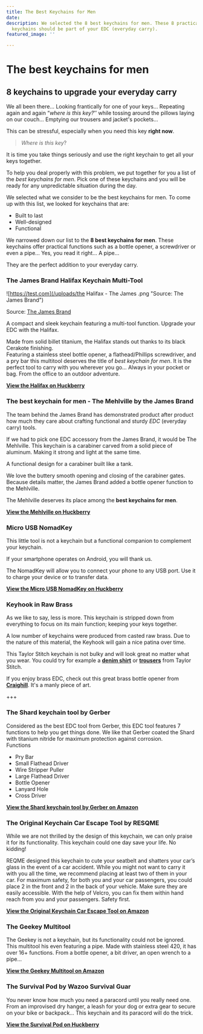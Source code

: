 ```yaml
---
title: The Best Keychains for Men
date: 
description: We selected the 8 best keychains for men. These 8 practical and robust
  keychains should be part of your EDC (everyday carry).
featured_image: ''

---
```

# The best keychains for men

## 8 keychains to upgrade your everyday carry

We all been there… Looking frantically for one of your keys… Repeating again and again “_where is this key?_’’ while tossing around the pillows laying on our couch... Emptying our trousers and jacket's pockets...

This can be stressful, especially when you need this key **right now**.

> _Where is this key_?

It is time you take things seriously and use the right keychain to get all your keys together.

To help you deal properly with this problem, we put together for you a list of the _best keychains for men_. Pick one of these keychains and you will be ready for any unpredictable situation during the day.

We selected what we consider to be the best keychains for men. To come up with this list, we looked for keychains that are:

* Built to last
* Well-designed
* Functional

We narrowed down our list to the **8 best keychains for men**. These keychains offer practical functions such as a bottle opener, a screwdriver or even a pipe... Yes, you read it right... A pipe…

They are the perfect addition to your everyday carry.

### The James Brand Halifax Keychain Multi-Tool

![https://test.com](/uploads/the Halifax - The James .png "Source: The James Brand")

Source: [The James Brand](https://shop.thejamesbrand.com/products/the-halifax?variant=12247075717221)

A compact and sleek keychain featuring a multi-tool function. Upgrade your EDC with the Halifax.

Made from solid billet titanium, the Halifax stands out thanks to its black Cerakote finishing.  
Featuring a stainless steel bottle opener, a flathead/Phillips screwdriver, and a pry bar this multitool deserves the title of _best keychain for men_. It is the perfect tool to carry with you wherever you go… Always in your pocket or bag. From the office to an outdoor adventure.

[**View the Halifax on Huckberry**](https://www.idevaffiliate.com/31555/idevaffiliate.php?id=1309&url=38194 "the Halifax ")

### The best keychain for men - The Mehlville by the James Brand

The team behind the James Brand has demonstrated product after product how much they care about crafting functional and sturdy _EDC_ (everyday carry) tools.

If we had to pick one EDC accessory from the James Brand, it would be The Mehlville. This keychain is a carabiner carved from a solid piece of aluminum. Making it strong and light at the same time.

A functional design for a carabiner built like a tank.

We love the buttery smooth opening and closing of the carabiner gates. Because details matter, the James Brand added a bottle opener function to the Mehlville.

The Mehlville deserves its place among the **best keychains for men**.

[**View the Mehlville on Huckberry**](https://www.idevaffiliate.com/31555/idevaffiliate.php?id=1309&url=38190 "The Mehlville")

### Micro USB NomadKey

This little tool is not a keychain but a functional companion to complement your keychain.

If your smartphone operates on Android, you will thank us.

The NomadKey will allow you to connect your phone to any USB port. Use it to charge your device or to transfer data.

[**View the Micro USB NomadKey on Huckberry**]()

### Keyhook in Raw Brass

As we like to say, less is more. This keychain is stripped down from everything to focus on its main function; keeping your keys together.

A low number of keychains were produced from casted raw brass. Due to the nature of this material, the Keyhook will gain a nice patina over time.

This Taylor Stitch keychain is not bulky and will look great no matter what you wear. You could try for example a [**denim shirt**](https://www.idevaffiliate.com/31555/idevaffiliate.php?id=1309&url=38195) or [**trousers**](https://www.idevaffiliate.com/31555/idevaffiliate.php?id=1309&url=38193) from Taylor Stitch.

If you enjoy brass EDC, check out this great brass bottle opener from [**Craighill**](https://www.idevaffiliate.com/31555/idevaffiliate.php?id=1309&url=38196). It's a manly piece of art. 

\+++

### The Shard keychain tool by Gerber

Considered as the best EDC tool from Gerber, this EDC tool features 7 functions to help you get things done. We like that Gerber coated the Shard with titanium nitride for maximum protection against corrosion.  
Functions

* Pry Bar
* Small Flathead Driver
* Wire Stripper Puller
* Large Flathead Driver
* Bottle Opener
* Lanyard Hole
* Cross Driver

[**View the Shard keychain tool by Gerber on Amazon**](https://amzn.to/38XLhxt)

### The Original Keychain Car Escape Tool by RESQME

While we are not thrilled by the design of this keychain, we can only praise it for its functionality. This keychain could one day save your life. No kidding!

REQME designed this keychain to cute your seatbelt and shatters your car’s glass in the event of a car accident. While you might not want to carry it with you all the time, we recommend placing at least two of them in your car. For maximum safety, for both you and your car passengers, you could place 2 in the front and 2 in the back of your vehicle. Make sure they are easily accessible. With the help of Velcro, you can fix them within hand reach from you and your passengers. Safety first.

[**View the Original Keychain Car Escape Tool on Amazon**](https://amzn.to/392akQk "The Original Keychain Car Escape Tool")

### 

### The Geekey Multitool

The Geekey is not a keychain, but its functionality could not be ignored. This multitool his even featuring a pipe. Made with stainless steel 420, it has over 16+ functions. From a bottle opener, a bit driver, an open wrench to a pipe…

[**View the Geekey Multitool on Amazon**](https://amzn.to/2w781gk "The Geekey Multitool")

### 

### The Survival Pod by Wazoo Survival Guar

You never know how much you need a paracord until you really need one. From an improvised dry hanger, a leash for your dog or extra gear to secure on your bike or backpack… This keychain and its paracord will do the trick.

[**View the Survival Pod on Huckberry**](https://www.idevaffiliate.com/31555/idevaffiliate.php?id=1309&url=38192 "The Survival Pod")